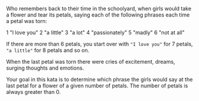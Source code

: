Who remembers back to their time in the schoolyard, when girls would take a flower and tear its petals, saying each of the following phrases each time a petal was torn:

1 "I love you"
2 "a little"
3 "a lot"
4 "passionately"
5 "madly"
6 "not at all"

If there are more than 6 petals, you start over with ```"I love you"``` for 7 petals, ```"a little"``` for 8 petals and so on.

When the last petal was torn there were cries of excitement, dreams, surging thoughts and emotions.

Your goal in this kata is to determine which phrase the girls would say at the last petal for a flower of a given number of petals. The number of petals is always greater than 0.